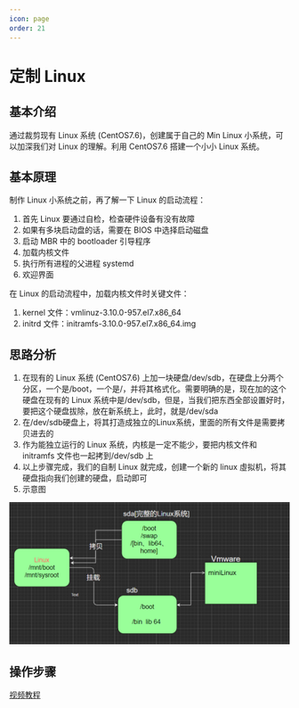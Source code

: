 ```yaml
---
icon: page
order: 21
---
```

# 定制 Linux

## 基本介绍

通过裁剪现有 Linux 系统 (CentOS7.6)，创建属于自己的 Min Linux 小系统，可以加深我们对 Linux 的理解。利用 CentOS7.6 搭建一个小小 Linux 系统。

## 基本原理

制作 Linux 小系统之前，再了解一下 Linux 的启动流程：

1. 首先 Linux 要通过自检，检查硬件设备有没有故障
2. 如果有多块启动盘的话，需要在 BIOS 中选择启动磁盘
3. 启动 MBR 中的 bootloader 引导程序
4. 加载内核文件
5. 执行所有进程的父进程 systemd
6. 欢迎界面

在 Linux 的启动流程中，加载内核文件时关键文件：

1. kernel 文件：vmlinuz-3.10.0-957.el7.x86_64
2. initrd 文件：initramfs-3.10.0-957.el7.x86_64.img

## 思路分析

1. 在现有的 Linux 系统 (CentOS7.6) 上加一块硬盘/dev/sdb，在硬盘上分两个分区，一个是/boot，一个是/，并将其格式化。需要明确的是，现在加的这个硬盘在现有的 Linux 系统中是/dev/sdb，但是，当我们把东西全部设置好时，要把这个硬盘拔除，放在新系统上，此时，就是/dev/sda
2. 在/dev/sdb硬盘上，将其打造成独立的Linux系统，里面的所有文件是需要拷贝进去的
3. 作为能独立运行的 Linux 系统，内核是一定不能少，要把内核文件和 initramfs 文件也一起拷到/dev/sdb 上
4. 以上步骤完成，我们的自制 Linux 就完成，创建一个新的 linux 虛拟机，将其硬盘指向我们创建的硬盘，启动即可
5. 示意图

![image-20230416195005652](./assets/image-20230416195005652.png)

## 操作步骤

[视频教程](https://www.bilibili.com/video/BV1Sv411r7vd?p=127&spm_id_from=pageDriver&vd_source=27e6ff4366a111178521f5c7e99fc284)

